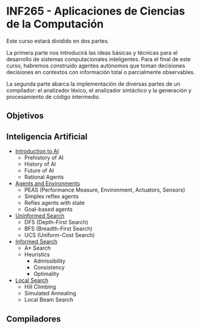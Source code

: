 # INF265 - Aplicaciones de Ciencias de la Computación
Este curso estará dividido en dos partes.

La primera parte nos introducirá las ideas básicas y técnicas para el desarrollo
de sistemas computacionales inteligentes. Para el final de este curso, habremos
construido agentes autónomos que toman decisiones decisiones en contextos con
información total o parcialmente observables.

La segunda parte abarca la implementación de diversas partes de un compilador:
el analizador léxico, el analizador sintáctico y la generación y procesamiento
de código intermedio.

## Objetivos

## Inteligencia Artificial
* [Introduction to AI]()
  * Prehistory of AI
  * History of AI
  * Future of AI
  * Rational Agents
* [Agents and Environments](https://github.com/ManuelLoaizaVasquez/inf265-aplicaciones-de-ciencias-de-la-computacion/tree/master/inteligencia_artificial/laboratorio_01)
  * PEAS (Performance Measure, Environment, Actuators, Sensors)
  * Simplex reflex agents
  * Reflex agents with state
  * Goal-based agents
* [Uninformed Search](https://github.com/ManuelLoaizaVasquez/inf265-aplicaciones-de-ciencias-de-la-computacion/tree/master/inteligencia_artificial/laboratorio_02)
  * DFS (Depth-First Search)
  * BFS (Breadth-First Search)
  * UCS (Uniform-Cost Search)
* [Informed Search](https://github.com/ManuelLoaizaVasquez/inf265-aplicaciones-de-ciencias-de-la-computacion/tree/master/inteligencia_artificial/laboratorio_03)
  * A\* Search
  * Heuristics
    * Admissibility
    * Consistency
    * Optimality
* [Local Search](https://github.com/ManuelLoaizaVasquez/inf265-aplicaciones-de-ciencias-de-la-computacion/tree/master/inteligencia_artificial/laboratorio_04)
  * Hill Climbing
  * Simulated Annealing
  * Local Beam Search


## Compiladores
